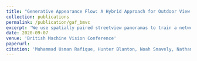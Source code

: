 ```yaml
---
title: "Generative Appearance Flow: A Hybrid Approach for Outdoor View Synthesis"
collection: publications
permalink: /publication/gaf_bmvc
excerpt: 'We use spatially paired streetview panoramas to train a network single image view synthesis.'
date: 2020-09-07
venue: 'British Machine Vision Conference'
paperurl: 
citation: 'Muhammad Usman Rafique, Hunter Blanton, Noah Snavely, Nathan Jacobs. "Generative Appearance Flow: A Hybrid Approach for Outdoor View Synthesis." British Machine Vision Conference (BMVC). 2020.'
---
```

